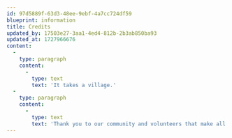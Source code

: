 ```yaml
---
id: 97d5889f-63d3-48ee-9ebf-4a7cc724df59
blueprint: information
title: Credits
updated_by: 17503e27-3aa1-4ed4-812b-2b3ab850ba93
updated_at: 1727966676
content:
  -
    type: paragraph
    content:
      -
        type: text
        text: 'It takes a village.'
  -
    type: paragraph
    content:
      -
        type: text
        text: 'Thank you to our community and volunteers that make all of this possible :-)'
---
```

